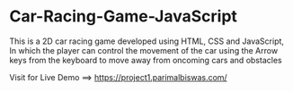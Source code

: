 # Car-Racing-Game-JavaScript

This is a 2D car racing game developed using HTML, CSS and JavaScript, In which the player can control the movement of the car using the Arrow keys from the keyboard to move away from oncoming cars and obstacles 

Visit for Live Demo ==> https://project1.parimalbiswas.com/
